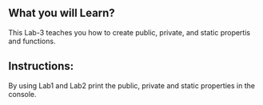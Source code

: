 ## What you will Learn?

This Lab-3 teaches you how to create public, private, and static propertis and functions.

## Instructions:

By using Lab1 and Lab2 print the public, private and static properties in the console.

